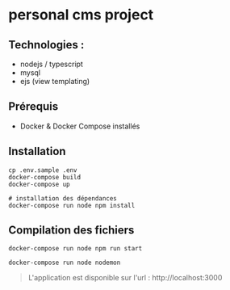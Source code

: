 # personal cms project

## Technologies :

- nodejs / typescript
- mysql
- ejs (view templating)

## Prérequis

- Docker & Docker Compose installés

## Installation

```shell
cp .env.sample .env
docker-compose build
docker-compose up

# installation des dépendances
docker-compose run node npm install
```

## Compilation des fichiers

```shell
docker-compose run node npm run start
```

```shell
docker-compose run node nodemon
```

> L'application est disponible sur l'url : http://localhost:3000